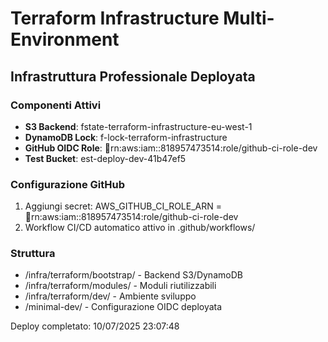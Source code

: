 ﻿# Terraform Infrastructure Multi-Environment

##  Infrastruttura Professionale Deployata

###  Componenti Attivi
- **S3 Backend**: 	fstate-terraform-infrastructure-eu-west-1
- **DynamoDB Lock**: 	f-lock-terraform-infrastructure 
- **GitHub OIDC Role**: rn:aws:iam::818957473514:role/github-ci-role-dev
- **Test Bucket**: 	est-deploy-dev-41b47ef5

###  Configurazione GitHub
1. Aggiungi secret: AWS_GITHUB_CI_ROLE_ARN = rn:aws:iam::818957473514:role/github-ci-role-dev
2. Workflow CI/CD automatico attivo in .github/workflows/

###  Struttura
- /infra/terraform/bootstrap/ - Backend S3/DynamoDB
- /infra/terraform/modules/ - Moduli riutilizzabili  
- /infra/terraform/dev/ - Ambiente sviluppo
- /minimal-dev/ - Configurazione OIDC deployata

Deploy completato: 10/07/2025 23:07:48
